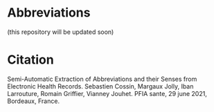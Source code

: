 # Abbreviations
(this repository will be updated soon)

# Citation
Semi-Automatic Extraction of Abbreviations and their Senses from Electronic Health Records. Sebastien Cossin, Margaux Jolly, Iban Larrouture, Romain Griffier, Vianney Jouhet. PFIA sante, 29 june 2021, Bordeaux, France. 


